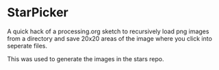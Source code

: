 # StarPicker

A quick hack of a processing.org sketch to recursively load png images from a directory and save 20x20 areas of the image where you click into seperate files.

This was used to generate the images in the stars repo.


